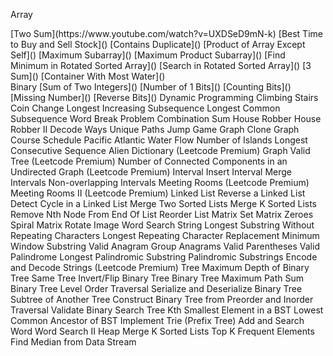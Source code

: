 Array
  <div>
  [Two Sum](https://www.youtube.com/watch?v=UXDSeD9mN-k)
  [Best Time to Buy and Sell Stock]()
  [Contains Duplicate]()
  [Product of Array Except Self]()
  [Maximum Subarray]()
  [Maximum Product Subarray]()
  [Find Minimum in Rotated Sorted Array]()
  [Search in Rotated Sorted Array]()
  [3 Sum]()
  [Container With Most Water]()
  </div>
Binary
  [Sum of Two Integers]()
  [Number of 1 Bits]()
  [Counting Bits]()
  [Missing Number]()
  [Reverse Bits]()
Dynamic Programming
  Climbing Stairs
  Coin Change
  Longest Increasing Subsequence
  Longest Common Subsequence
  Word Break Problem
  Combination Sum
  House Robber
  House Robber II
  Decode Ways
  Unique Paths
  Jump Game
Graph
  Clone Graph
  Course Schedule
  Pacific Atlantic Water Flow
  Number of Islands
  Longest Consecutive Sequence
  Alien Dictionary (Leetcode Premium)
  Graph Valid Tree (Leetcode Premium)
  Number of Connected Components in an Undirected Graph (Leetcode Premium)
Interval
  Insert Interval
  Merge Intervals
  Non-overlapping Intervals
  Meeting Rooms (Leetcode Premium)
  Meeting Rooms II (Leetcode Premium)
Linked List
  Reverse a Linked List
  Detect Cycle in a Linked List
  Merge Two Sorted Lists
  Merge K Sorted Lists
  Remove Nth Node From End Of List
  Reorder List
Matrix
  Set Matrix Zeroes
  Spiral Matrix
  Rotate Image
  Word Search
String
  Longest Substring Without Repeating Characters
  Longest Repeating Character Replacement
  Minimum Window Substring
  Valid Anagram
  Group Anagrams
  Valid Parentheses
  Valid Palindrome
  Longest Palindromic Substring
  Palindromic Substrings
  Encode and Decode Strings (Leetcode Premium)
Tree
  Maximum Depth of Binary Tree
  Same Tree
  Invert/Flip Binary Tree
  Binary Tree Maximum Path Sum
  Binary Tree Level Order Traversal
  Serialize and Deserialize Binary Tree
  Subtree of Another Tree
  Construct Binary Tree from Preorder and Inorder Traversal
  Validate Binary Search Tree
  Kth Smallest Element in a BST
  Lowest Common Ancestor of BST
  Implement Trie (Prefix Tree)
  Add and Search Word
  Word Search II
Heap
  Merge K Sorted Lists
  Top K Frequent Elements
  Find Median from Data Stream
